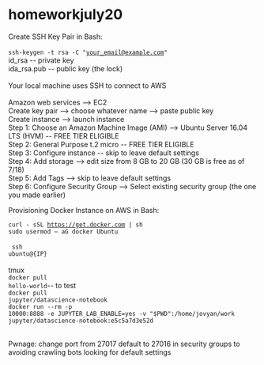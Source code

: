 # homeworkjuly20

Create SSH Key Pair in Bash:<br>
<br>
<code>ssh-keygen -t rsa -C "your_email@example.com"</code><br>
id_rsa -- private key<br>
ida_rsa.pub -- public key (the lock)<br>
<br>
Your local machine uses SSH to connect to AWS<br>
<br>
Amazon web services --> EC2<br>
Create key pair --> choose whatever name --> paste public key<br>
Create instance --> launch instance<br>
Step 1: Choose an Amazon Machine Image (AMI) --> Ubuntu Server 16.04 LTS (HVM) -- FREE TIER ELIGIBLE<br>
Step 2: General Purpose t.2 micro -- FREE TIER ELIGIBLE<br>
Step 3: Configure instance -- skip to leave default settings<br>
Step 4: Add storage --> edit size from 8 GB to 20 GB (30 GB is free as of 7/18)<br>
Step 5: Add Tags --> skip to leave default settings<br>
Step 6: Configure Security Group --> Select existing security group (the one you made earlier)<br>

Provisioning Docker Instance on AWS in Bash:<br>

<code>curl - sSL https://get.docker.com | sh</code><br>
<code>sudo usermod – aG docker Ubuntu</code><br>
<br>
<code> ssh ubuntu@{IP}</code> <br><br>
tmux<br>
<code>docker pull hello-world</code>-- to test<br>
<code>docker pull jupyter/datascience-notebook</code><br>
<code>docker run --rm -p 10000:8888 -e JUPYTER_LAB_ENABLE=yes -v "$PWD":/home/jovyan/work jupyter/datascience-notebook:e5c5a7d3e52d
</code><br>

<br>
Pwnage: change port from 27017 default to 27016 in security groups to avoiding crawling bots looking for default settings
